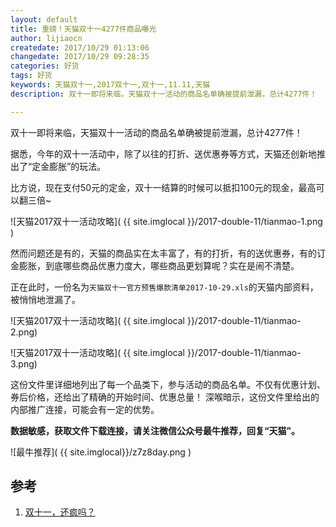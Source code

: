 ```yaml
---
layout: default
title: 重磅！天猫双十一4277件商品曝光
author: lijiaocn
createdate: 2017/10/29 01:13:06
changedate: 2017/10/29 09:28:35
categories: 好货
tags: 好货
keywords: 天猫双十一,2017双十一,双十一,11.11,天猫
description: 双十一即将来临，天猫双十一活动的商品名单确被提前泄漏，总计4277件！ 

---
```


双十一即将来临，天猫双十一活动的商品名单确被提前泄漏，总计4277件！ 

据悉，今年的双十一活动中，除了以往的打折、送优惠券等方式，天猫还创新地推出了“定金膨胀”的玩法。

比方说，现在支付50元的定金，双十一结算的时候可以抵扣100元的现金，最高可以翻三倍~

![天猫2017双十一活动攻略]( {{ site.imglocal }}/2017-double-11/tianmao-1.png )

然而问题还是有的，天猫的商品实在太丰富了，有的打折，有的送优惠券，有的订金膨胀，到底哪些商品优惠力度大，哪些商品更划算呢？实在是闹不清楚。

正在此时，一份名为`天猫双十一官方预售爆款清单2017-10-29.xls`的天猫内部资料，被悄悄地泄漏了。

![天猫2017双十一活动攻略]( {{ site.imglocal }}/2017-double-11/tianmao-2.png)

![天猫2017双十一活动攻略]( {{ site.imglocal }}/2017-double-11/tianmao-3.png)

这份文件里详细地列出了每一个品类下，参与活动的商品名单。不仅有优惠计划、券后价格，还给出了精确的开始时间、优惠总量！
深喉暗示，这份文件里给出的内部推广连接，可能会有一定的优势。

**数据敏感，获取文件下载连接，请关注微信公众号最牛推荐，回复“天猫”。**

![最牛推荐]( {{ site.imglocal}}/z7z8day.png )

## 参考

1. [双十一，还疯吗？][1]

[1]: http://www.lijiaocn.com/%E5%A5%BD%E8%B4%A7/2017/10/28/shop-double-11.html "双十一，还疯吗？" 
